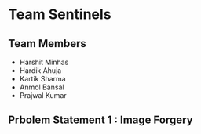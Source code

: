 # Team Sentinels
## Team Members
- Harshit Minhas
- Hardik Ahuja
- Kartik Sharma
- Anmol Bansal
- Prajwal Kumar

## Prbolem Statement 1 : Image Forgery